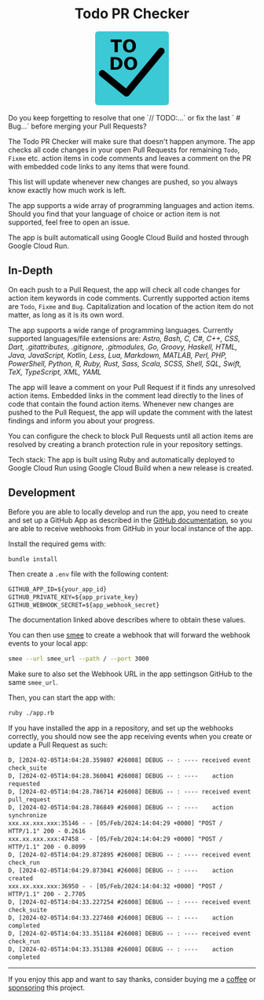 <h1 align="center">Todo PR Checker</h1>

<p align="center">
  <img src="./development/images/icon/images/icon.png" width="150" alt="Todo PR Checker">
</p>
<!-- TODO: The app will only report on TODO items in code comments, each line is only counted once. -->
Do you keep forgetting to resolve that one `// TODO:...` or fix the last ` # Bug...` before merging your Pull Requests?
<!-- 
The capitalization of the todo, FixMe or BUG does not matter.
If action items are located close to each other, the embedded code link will contain a range of lines,
as is happening here. It also does not matter where in the comment the TODO is located.
 -->

The Todo PR Checker will make sure that doesn't happen anymore.
The app checks all code changes in your open Pull Requests for remaining `Todo`, `Fixme` etc. action items in code comments and leaves a comment on the PR with embedded code links to any items that were found.

This list will update whenever new changes are pushed, so you always know exactly how much work is left.

The app supports a wide array of programming languages and action items.
Should you find that your language of choice or action item is not supported, feel free to open an issue.

The app is built automaticall using Google Cloud Build and hosted through Google Cloud Run.

## In-Depth

On each push to a Pull Request, the app will check all code changes for action item keywords in code comments.
Currently supported action items are `Todo`, `Fixme` and `Bug`. 
Capitalization and location of the action item do not matter, as long as it is its own word.

The app supports a wide range of programming languages.
Currently supported languages/file extensions are: _Astro, Bash, C, C#, C++, CSS, Dart, .gitattributes, .gitignore, .gitmodules, Go, Groovy, Haskell, HTML, Java, JavaScript, Kotlin, Less, Lua, Markdown, MATLAB, Perl, PHP, PowerShell, Python, R, Ruby, Rust, Sass, Scala, SCSS, Shell, SQL, Swift, TeX, TypeScript, XML, YAML_

The app will leave a comment on your Pull Request if it finds any unresolved action items.
Embedded links in the comment lead directly to the lines of code that contain the found action items.
Whenever new changes are pushed to the Pull Request, the app will update the comment with the latest findings and inform you about your progress.

You can configure the check to block Pull Requests until all action items are resolved by creating a branch protection rule in your repository settings.

Tech stack: The app is built using Ruby and automatically deployed to Google Cloud Run using Google Cloud Build when a new release is created.

## Development

Before you are able to locally develop and run the app, you need to create and set up a GitHub App as described in the [GitHub documentation](https://docs.github.com/en/apps/creating-github-apps), so you are able to receive webhooks from GitHub in your local instance of the app.

Install the required gems with:

```bash
bundle install
```

Then create a `.env` file with the following content:

```text
GITHUB_APP_ID=${your_app_id}
GITHUB_PRIVATE_KEY=${app_private_key}
GITHUB_WEBHOOK_SECRET=${app_webhook_secret}
```

The documentation linked above describes where to obtain these values.

You can then use [smee](https://smee.io/) to create a webhook that will forward the webhook events to your local app:

```bash
smee --url smee_url --path / --port 3000
```

Make sure to also set the Webhook URL in the app settingson GitHub to the same `smee_url`.

Then, you can start the app with:

```bash
ruby ./app.rb
```

If you have installed the app in a repository, and set up the webhooks correctly, you should now see the app receiving events when you create or update a Pull Request as such:

```text
D, [2024-02-05T14:04:28.359807 #26008] DEBUG -- : ---- received event check_suite
D, [2024-02-05T14:04:28.360041 #26008] DEBUG -- : ----    action requested
D, [2024-02-05T14:04:28.786714 #26008] DEBUG -- : ---- received event pull_request
D, [2024-02-05T14:04:28.786849 #26008] DEBUG -- : ----    action synchronize
xxx.xx.xxx.xxx:35146 - - [05/Feb/2024:14:04:29 +0000] "POST / HTTP/1.1" 200 - 0.2616
xxx.xx.xxx.xxx:47458 - - [05/Feb/2024:14:04:29 +0000] "POST / HTTP/1.1" 200 - 0.8099
D, [2024-02-05T14:04:29.872895 #26008] DEBUG -- : ---- received event check_run
D, [2024-02-05T14:04:29.873041 #26008] DEBUG -- : ----    action created
xxx.xx.xxx.xxx:36950 - - [05/Feb/2024:14:04:32 +0000] "POST / HTTP/1.1" 200 - 2.7705
D, [2024-02-05T14:04:33.227254 #26008] DEBUG -- : ---- received event check_suite
D, [2024-02-05T14:04:33.227460 #26008] DEBUG -- : ----    action completed
D, [2024-02-05T14:04:33.351184 #26008] DEBUG -- : ---- received event check_run
D, [2024-02-05T14:04:33.351388 #26008] DEBUG -- : ----    action completed
```

---

If you enjoy this app and want to say thanks, consider buying me a [coffee](https://ko-fi.com/nikkelm) or [sponsoring](https://github.com/sponsors/NikkelM) this project.
